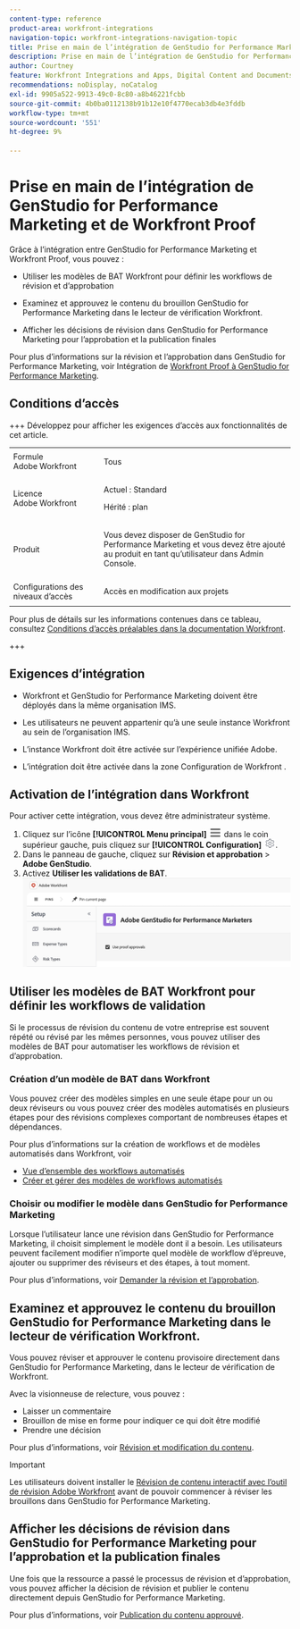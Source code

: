 ```yaml
---
content-type: reference
product-area: workfront-integrations
navigation-topic: workfront-integrations-navigation-topic
title: Prise en main de l’intégration de GenStudio for Performance Marketing et de Workfront Proof
description: Prise en main de l’intégration de GenStudio for Performance Marketing et de Workfront Proof
author: Courtney
feature: Workfront Integrations and Apps, Digital Content and Documents
recommendations: noDisplay, noCatalog
exl-id: 9905a522-9913-49c0-8c80-a8b46221fcbb
source-git-commit: 4b0ba0112138b91b12e10f4770ecab3db4e3fddb
workflow-type: tm+mt
source-wordcount: '551'
ht-degree: 9%

---
```


# Prise en main de l’intégration de GenStudio for Performance Marketing et de Workfront Proof

Grâce à l’intégration entre GenStudio for Performance Marketing et Workfront Proof, vous pouvez :

* Utiliser les modèles de BAT Workfront pour définir les workflows de révision et d’approbation

* Examinez et approuvez le contenu du brouillon GenStudio for Performance Marketing dans le lecteur de vérification Workfront.

* Afficher les décisions de révision dans GenStudio for Performance Marketing pour l’approbation et la publication finales

Pour plus d’informations sur la révision et l’approbation dans GenStudio for Performance Marketing, voir Intégration de [Workfront Proof à GenStudio for Performance Marketing](https://experienceleague.adobe.com/en/docs/genstudio-for-performance-marketing/user-guide/approve/proof-integration).


## Conditions d’accès

+++ Développez pour afficher les exigences d’accès aux fonctionnalités de cet article.

<table style="table-layout:auto"> 
 <col> 
 <col> 
 <tbody> 
 <tr> 
   <td role="rowheader">Formule Adobe Workfront</td> 
   <td> 
   <p>Tous</p> 
   </td> 
  </tr> 
  <tr> 
   <td role="rowheader">Licence Adobe Workfront</td> 
   <td> 
   <p>Actuel : Standard </p> 
   <p>Hérité : plan </p></td> 
  </tr> 
  <tr> 
   <td role="rowheader">Produit</td> 
   <td> 
   <p> Vous devez disposer de GenStudio for Performance Marketing et vous devez être ajouté au produit en tant qu’utilisateur dans Admin Console. </p> </td> 
  </tr> 
  <tr> 
   <td role="rowheader">Configurations des niveaux d’accès</td> 
   <td> <p>Accès en modification aux projets</p> </td> 
  </tr> 
 </tbody> 
</table>

Pour plus de détails sur les informations contenues dans ce tableau, consultez [Conditions d’accès préalables dans la documentation Workfront](/help/quicksilver/administration-and-setup/add-users/access-levels-and-object-permissions/access-level-requirements-in-documentation.md).

+++


## Exigences d’intégration

* Workfront et GenStudio for Performance Marketing doivent être déployés dans la même organisation IMS.

* Les utilisateurs ne peuvent appartenir qu’à une seule instance Workfront au sein de l’organisation IMS.

* L’instance Workfront doit être activée sur l’expérience unifiée Adobe.

* L’intégration doit être activée dans la zone Configuration de Workfront .


## Activation de l’intégration dans Workfront

Pour activer cette intégration, vous devez être administrateur système.

1. Cliquez sur l’icône **[!UICONTROL Menu principal]** ![Menu principal](/help/_includes/assets/main-menu-icon-left-nav.png) dans le coin supérieur gauche, puis cliquez sur **[!UICONTROL Configuration]** ![Icône Configuration](/help/_includes/assets/gear-icon-setup.png).
1. Dans le panneau de gauche, cliquez sur **Révision et approbation** > **Adobe GenStudio**.
1. Activez **Utiliser les validations de BAT**.
   ![activer la relecture pour le paramètre GenStudio](assets/enable-proofing-gs.png)

## Utiliser les modèles de BAT Workfront pour définir les workflows de validation

Si le processus de révision du contenu de votre entreprise est souvent répété ou révisé par les mêmes personnes, vous pouvez utiliser des modèles de BAT pour automatiser les workflows de révision et d’approbation.

### Création d’un modèle de BAT dans Workfront

Vous pouvez créer des modèles simples en une seule étape pour un ou deux réviseurs ou vous pouvez créer des modèles automatisés en plusieurs étapes pour des révisions complexes comportant de nombreuses étapes et dépendances.

Pour plus d’informations sur la création de workflows et de modèles automatisés dans Workfront, voir

* [Vue d’ensemble des workflows automatisés](/help/quicksilver/review-and-approve-work/proofing/proofing-overview/automated-workflow.md)
* [Créer et gérer des modèles de workflows automatisés](/help/quicksilver/administration-and-setup/manage-workfront/configure-proofing/create-manage-automated-workflow-templates.md)

### Choisir ou modifier le modèle dans GenStudio for Performance Marketing

Lorsque l’utilisateur lance une révision dans GenStudio for Performance Marketing, il choisit simplement le modèle dont il a besoin. Les utilisateurs peuvent facilement modifier n’importe quel modèle de workflow d’épreuve, ajouter ou supprimer des réviseurs et des étapes, à tout moment.

Pour plus d’informations, voir [Demander la révision et l’approbation](https://experienceleague.adobe.com/fr/docs/genstudio-for-performance-marketing/user-guide/approve/request-review).

## Examinez et approuvez le contenu du brouillon GenStudio for Performance Marketing dans le lecteur de vérification Workfront.

Vous pouvez réviser et approuver le contenu provisoire directement dans GenStudio for Performance Marketing, dans le lecteur de vérification de Workfront.

Avec la visionneuse de relecture, vous pouvez :

* Laisser un commentaire
* Brouillon de mise en forme pour indiquer ce qui doit être modifié
* Prendre une décision

Pour plus d’informations, voir [Révision et modification du contenu](https://experienceleague.adobe.com/fr/docs/genstudio-for-performance-marketing/user-guide/approve/review-and-edit).


>[!IMPORTANT]
>
>Les utilisateurs doivent installer le [Révision de contenu interactif avec l’outil de révision Adobe Workfront](/help/quicksilver/review-and-approve-work/proofing/reviewing-proofs-within-workfront/review-a-proof/review-proof-in-web-viewer-extension.md) avant de pouvoir commencer à réviser les brouillons dans GenStudio for Performance Marketing.


## Afficher les décisions de révision dans GenStudio for Performance Marketing pour l’approbation et la publication finales

Une fois que la ressource a passé le processus de révision et d’approbation, vous pouvez afficher la décision de révision et publier le contenu directement depuis GenStudio for Performance Marketing.

Pour plus d’informations, voir [Publication du contenu approuvé](https://experienceleague.adobe.com/fr/docs/genstudio-for-performance-marketing/user-guide/approve/publish-content).
